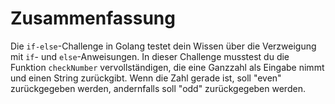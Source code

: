# Zusammenfassung

Die `if-else`-Challenge in Golang testet dein Wissen über die Verzweigung mit `if`- und `else`-Anweisungen. In dieser Challenge musstest du die Funktion `checkNumber` vervollständigen, die eine Ganzzahl als Eingabe nimmt und einen String zurückgibt. Wenn die Zahl gerade ist, soll "even" zurückgegeben werden, andernfalls soll "odd" zurückgegeben werden.
